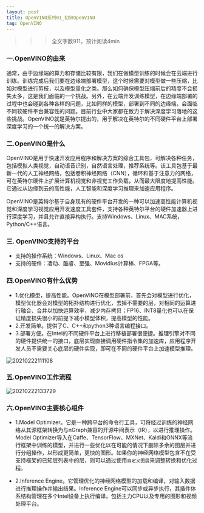```yaml
---
layout: post
title: OpenVINO系列01_初识OpenVINO
tag: OpenVINO
---
```



>>> 全文字数911，预计阅读4min

### 一.OpenVINO的由来

通常，由于边缘端的算力和存储比较有限，我们在做模型训练的时候会在云端进行训练。训练完成后我们要在边缘端部署模型，这个时候需要对模型做一些压缩，比如对模型进行剪枝，以及模型量化之类。那么如何确保模型压缩前后的精度不会损失太多，这是我们面临的一个挑战。另外，在云端开发训练模型，在边缘端部署的过程中也会碰到各种各样的问题，比如同样的模型，部署到不同的边缘端，会面临不同软硬件平台兼容性的问题。目前行业中大家都在致力于解决深度学习落地的这些挑战。OpenVINO就是英特尔提出的，用于解决在英特尔的不同硬件平台上部署深度学习的一个统一的解决方案。


### 二.OpenVINO是什么

OpenVINO是用于快速开发应用程序和解决方案的综合工具包，可解决各种任务，包括模拟人类视觉，自动语音识别，自然语言处理，推荐系统等。该工具包基于最新一代的人工神经网络，包括卷积神经网络（CNN），循环和基于注意力的网络，可在英特尔硬件上扩展计算机视觉和非视觉工作负载，从而最大限度地提高性能。它通过从边缘到云的高性能，人工智能和深度学习推理来加速应用程序。

OpenVINO是英特尔基于自身现有的硬件平台开发的一种可以加速高性能计算机视觉和深度学习视觉应用开发速度工具套件，支持各种英特尔平台的硬件加速器上进行深度学习，并且允许直接异构执行。支持Windows、Linux、MAC系统，Python/C++语言。

### 三. OpenVINO支持的平台
- 支持的操作系统：Windows、Linux、Mac os
- 支持的硬件：凌动、酷睿、至强、Movidius计算棒、FPGA等。

### 四.OpenVINO有什么优势

- 1.优化模型，提高性能。OpenVINO在模型部署前，首先会对模型进行优化，模型优化器会对模型的拓扑结构进行优化，去掉不需要的层，对相同的运算进行融合、合并以加快运算效率，减少内存拷贝；FP16、INT8量化也可以在保证精度损失很小的前提下减小模型体积，提高模型的性能。
- 2.开发简单。提供了C、C++和python3种语言编程接口。
- 3.部署方便。在Intel的不同硬件平台上进行移植部署很便捷。推理引擎对不同的硬件提供统一的接口，底层实现直接调用硬件指令集的加速库，应用程序开发人员不需要关心底层的硬件实现，即可在不同的硬件平台上加速模型推理。

![20210222111108](https://cdn.jsdelivr.net/gh/luckykang/picture_bed/blogs_images/20210222111108.png)

### 五.OpenVINO工作流程

![20210222133729](https://cdn.jsdelivr.net/gh/luckykang/picture_bed/blogs_images/20210222133729.png)

### 六.OpenVINO主要核心组件

- 1.Model Optimizer。它是一种跨平台的命令行工具，可将经过训练的神经网络从其源框架转换为与nGraph兼容的开源中间表示（IR），以进行推理操作。Model Optimizer导入在Caffe、TensorFlow、MXNet、Kaldi和ONNX等流行框架中训练的模型，并进行一些优化以在可能的情况下删除多余的图层并进行分组操作，以形成更简单，更快的图形。如果你的神经网络模型包含不在受支持框架的已知层列表中的层，则可以通过使用`自定义图层`来调整转换和优化过程。

- 2.Inference Engine。它管理优化的神经网络模型的加载和编译，对输入数据进行推理操作并输出结果。Inference Engine可以同步或异步执行，其插件体系结构管理在多个Intel设备上执行编译，包括主力CPU以及专用的图形和视频处理平台。